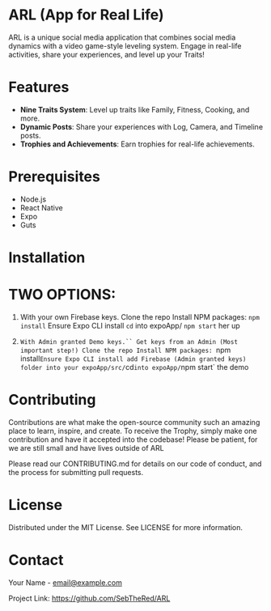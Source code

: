 # ARL (App for Real Life)

ARL is a unique social media application that combines social media dynamics with a video game-style leveling system. Engage in real-life activities, share your experiences, and level up your Traits!

# Features

- **Nine Traits System**: Level up traits like Family, Fitness, Cooking, and more.
- **Dynamic Posts**: Share your experiences with Log, Camera, and Timeline posts.
- **Trophies and Achievements**: Earn trophies for real-life achievements.

# Prerequisites

- Node.js
- React Native
- Expo
- Guts

# Installation
# TWO OPTIONS:

1. With your own Firebase keys.
Clone the repo
Install NPM packages: `npm install`
Ensure Expo CLI install
`cd` into expoApp/
`npm start` her up

2. `With Admin granted Demo keys.``
Get keys from an Admin (Most important step!)
Clone the repo
Install NPM packages: `npm install`
Ensure Expo CLI install
add Firebase (Admin granted keys) folder into your expoApp/src/
`cd` into expoApp/
`npm start` the demo


# Contributing
Contributions are what make the open-source community such an amazing place to learn, inspire, and create.
To receive the Trophy, simply make one contribution and have it accepted into the codebase!
Please be patient, for we are still small and have lives outside of ARL 

Please read our CONTRIBUTING.md for details on our code of conduct, and the process for submitting pull requests.

# License
Distributed under the MIT License. See LICENSE for more information.

# Contact
Your Name - email@example.com

Project Link: https://github.com/SebTheRed/ARL